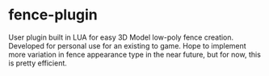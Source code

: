 # fence-plugin

User plugin built in LUA for easy 3D Model low-poly fence creation. Developed for personal use for an existing to game.
Hope to implement more variation in fence appearance type in the near future, but for now, this is pretty efficient.
